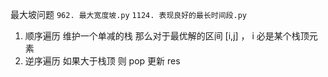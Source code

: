 最大坡问题
`962. 最大宽度坡.py`
`1124. 表现良好的最长时间段.py`

1. 顺序遍历 维护一个单减的栈
   那么对于最优解的区间 [i,j] ， i 必是某个栈顶元素
2. 逆序遍历 如果大于栈顶 则 pop 更新 res

